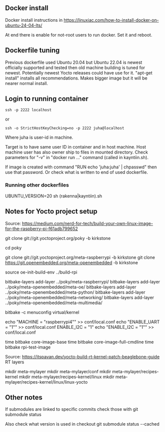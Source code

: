 
## Docker install
Docker install instructions in https://linuxiac.com/how-to-install-docker-on-ubuntu-24-04-lts/

At end there is enable for not-root users to run docker. Set it and reboot.

## Dockerfile tuning
Previous dockerfile used Ubuntu 20.04 but Ubuntu 22.04 is newest officially supported and tested then
old machine building is tuned for newest. Potentially newest Yocto releases could have use for it.
"apt-get install" installs all recommendations. Makes bigger image but it will be nearer normal install.

## Login to running container
```
ssh -p 2222 localhost
```
or
```
ssh -o StrictHostKeyChecking=no -p 2222 juha@localhost
```
Where juha is user-id in machine. 

Target is to have same user ID in container and in host machine. Host machine user has also owner ship to files in mounted directory. Check parameters for "-v" in "docker run ..." command (called in kayntiin.sh).

If image is created with command "RUN echo 'juha:juha' | chpasswd" then use that password. Or check what is written to end of used dockerfile.

### Running other dockerfiles
UBUNTU_VERSION=20 sh (rakenna|kayntiin).sh

## Notes for Yocto project setup

Source: https://medium.com/nerd-for-tech/build-your-own-linux-image-for-the-raspberry-pi-f61adb799652

git clone git://git.yoctoproject.org/poky -b kirkstone

cd poky

git clone git://git.yoctoproject.org/meta-raspberrypi -b kirkstone
git clone https://git.openembedded.org/meta-openembedded -b kirkstone

source oe-init-build-env ../build-rpi

bitbake-layers add-layer ../poky/meta-raspberrypi/
bitbake-layers add-layer ../poky/meta-openembedded/meta-oe/
bitbake-layers add-layer ../poky/meta-openembedded/meta-python/
bitbake-layers add-layer ../poky/meta-openembedded/meta-networking/
bitbake-layers add-layer ../poky/meta-openembedded/meta-multimedia/

 bitbake -c menuconfig virtual/kernel

echo "MACHINE = \"raspberrypi4\"" >> conf/local.conf
echo "ENABLE_UART = \"1\"" >> conf/local.conf
ENABLE_I2C = "1"
echo "ENABLE_I2C = \"1\"" >> conf/local.conf

time bitbake core-image-base
time bitbake core-image-full-cmdline
time bitbake rpi-test-image

Source: https://itspavan.dev/yocto-build-rt-kernel-patch-beaglebone-guide
 RT layers

mkdir meta-mylayer
mkdir meta-mylayer/conf
mkdir meta-mylayer/recipes-kernel
mkdir meta-mylayer/recipes-kernel/linux
mkdir meta-mylayer/recipes-kernel/linux/linux-yocto

## Other notes
If submodules are linked to specific commits check those with
git submodule status

Also check what version is used in checkout
git submodule status --cached